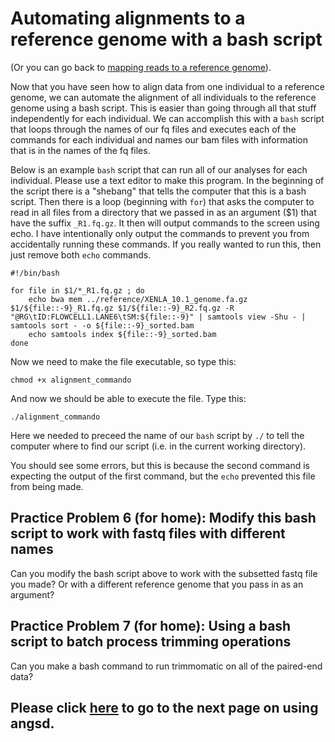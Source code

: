# Automating alignments to a reference genome with a bash script

(Or you can go back to [mapping reads to a reference genome](https://github.com/evansbenj/BIO720/blob/master/2_Lecture_2_reference_genomes_and_read_mapping.md)).

Now that you have seen how to align data from one individual to a reference genome, we can automate the alignment of all individuals to the reference genome using a bash script. This is easier than going through all that stuff independently for each individual. We can accomplish this with a `bash` script that loops through the names of our fq files and executes each of the commands for each individual and names our bam files with information that is in the names of the fq files.

Below is an example `bash` script that can run all of our analyses for each individual.  Please use a text editor to make this program.  In the beginning of the script there is a "shebang" that tells the computer that this is a bash script. Then there is a loop (beginning with `for`) that asks the computer to read in all files from a directory that we passed in as an argument ($1) that have the suffix `_R1.fq.gz`. It then will output commands to the screen using echo. I have intentionally only output the commands to prevent you from accidentally running these commands. If you really wanted to run this, then just remove both `echo` commands.

```
#!/bin/bash                                                                    

for file in $1/*_R1.fq.gz ; do
    echo bwa mem ../reference/XENLA_10.1_genome.fa.gz $1/${file::-9}_R1.fq.gz $1/${file::-9}_R2.fq.gz -R "@RG\tID:FLOWCELL1.LANE6\tSM:${file::-9}" | samtools view -Shu - | samtools sort - -o ${file::-9}_sorted.bam
    echo samtools index ${file::-9}_sorted.bam
done

```


Now we need to make the file executable, so type this:

`chmod +x alignment_commando`

And now we should be able to execute the file.  Type this:

`./alignment_commando`

Here we needed to preceed the name of our `bash` script by `./` to tell the computer where to find our script (i.e. in the current working directory).

You should see some errors, but this is because the second command is expecting the output of the first command, but the `echo` prevented this file from being made.



##  Practice Problem 6 (for home): Modify this bash script to work with fastq files with different names

Can you modify the bash script above to work with the subsetted fastq file you made?  Or with a different reference genome that you pass in as an argument?

## Practice Problem 7 (for home): Using a bash script to batch process trimming operations

Can you make a bash command to run trimmomatic on all of the paired-end data?

## Please click [here](https://github.com/evansbenj/BIO720/blob/master/4_Using_angsd_to_analyze_your_bam_files.md) to go to the next page on using angsd.

